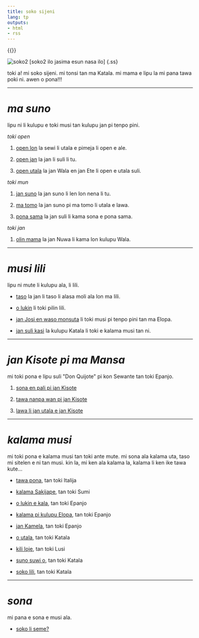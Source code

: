 ```yaml
---
title: soko sijeni
lang: tp
outputs:
- html
- rss
---
```


{{<rss link="/tp/index.xml">}}

![soko2 [soko2 ilo jasima esun nasa ilo]](/media/ss.png)
{.ss}

toki a! mi soko sijeni. mi tonsi tan ma Katala. mi mama e lipu la mi pana tawa poki ni. awen o pona!!!

---

# _ma suno_

lipu ni li kulupu e toki musi tan kulupu jan pi tenpo pini.

_toki open_

1) [open lon](open-lon) la sewi li utala e pimeja li open e ale.

2) [open jan](open-jan) la jan li suli li tu.

3) [open utala](open-utala) la jan Wala en jan Ete li open e utala suli.

_toki mun_

1) [jan suno](jan-suno) la jan suno li len lon nena li tu.

2) [ma tomo](ma-tomo) la jan suno pi ma tomo li utala e lawa.

3) [pona sama](pona-sama) la jan suli li kama sona e pona sama.

_toki jan_

1) [olin mama](olin-mama) la jan Nuwa li kama lon kulupu Wala.

---

# _musi lili_

lipu ni mute li kulupu ala, li lili.  

* [taso](taso) la jan li taso li alasa moli ala lon ma lili.

* [o lukin](o-lukin) li toki pilin lili.

* [jan Josi en waso monsuta](jan-josi-en-waso-monsuta) li toki musi pi tenpo pini tan ma Elopa.

* [jan suli kasi](jan-suli) la kulupu Katala li toki e kalama musi tan ni.

---

# _jan Kisote pi ma Mansa_

mi toki pona e lipu suli "Don Quijote" pi kon Sewante tan toki Epanjo.

1) [sona en pali pi jan Kisote](jan-kisote-1)

2) [tawa nanpa wan pi jan Kisote](jan-kisote-2)

3) [lawa li jan utala e jan Kisote](jan-kisote-3)

---


# _kalama musi_

mi toki pona e kalama musi tan toki ante mute. mi sona ala kalama uta, taso mi sitelen e ni tan musi. kin la, mi ken ala kalama la, kalama li ken ike tawa kute...

* [tawa pona](tawa-pona), tan toki Italija

* [kalama Sakijape](kalama-sakijape), tan toki Sumi

* [o lukin e kala](kala), tan toki Epanjo

* [kalama pi kulupu Elopa](elopa), tan toki Epanjo

* [jan Kamela](jan-kamela), tan toki Epanjo

* [o utala](o-utala), tan toki Katala

* [kili loje](kili-loje), tan toki Lusi

* [suno suwi o](suno), tan toki Katala

* [soko lili](soko-lili), tan toki Katala

---

# _sona_

mi pana e sona e musi ala.

* [soko li seme?](soko-li-seme)
